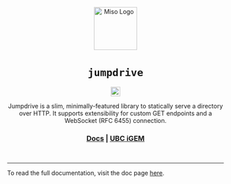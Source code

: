 <div align="center">
    <img src="https://static.igem.wiki/teams/5784/icons/jumpdrive.svg" alt="Miso Logo" height="100">
    <h1><code>jumpdrive</code></h1>

[<img alt="github" src="https://img.shields.io/badge/UBC--iGEM-jumpdrive-8da0cb?style=for-the-badge&labelColor=555555&logo=github" height="22">](https://gitlab.igem.org/2025/software-tools/ubc-vancouver/-/tree/main/jumpdrive?ref_type=heads)

</div>
<div align="center">
    <p>Jumpdrive is a slim, minimally-featured library to statically serve a directory over HTTP. It supports extensibility for custom GET endpoints and a WebSocket (RFC 6455) connection.</p>
    <h3>
        <a href="https://2025.igem.wiki/ubc-vancouver/software/miso#jumpdrive">Docs</a>
        <span> | </span>
        <a href="https://ubcigem.com/">UBC iGEM</a>
    </h3>
    <br/>
</div>

-----
To read the full documentation, visit the doc page [here](https://2025.igem.wiki/ubc-vancouver/software/miso#jumpdrive).

